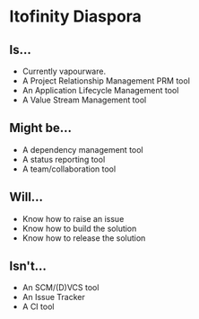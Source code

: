 # Itofinity Diaspora

## Is...
* Currently vapourware.
* A Project Relationship Management PRM tool
* An Application Lifecycle Management tool
* A Value Stream Management tool

## Might be…
* A dependency management tool
* A status reporting tool
* A team/collaboration tool

## Will…
* Know how to raise an issue
* Know how to build the solution
* Know how to release the solution

## Isn't…
* An SCM/(D)VCS tool
* An Issue Tracker
* A CI tool
